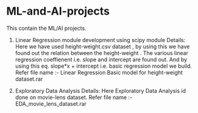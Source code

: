# ML-and-AI-projects
This contain the ML/AI projects.
1) Linear Regression module development using scipy module
   Details: Here we have used height-weight.csv dataset , by using this we have found out the relation between the height-weight .
            The various linear regression coeffienent i.e. slope and intercept are found out.
            And by using this eq. slope*x + intercept i.e. basic regression model we build.
   Refer file name :- Linear Regression Basic model for height-weight dataset.rar 
            
2) Exploratory Data Analysis
   Details: Here Exploratory Data Analysis id done on movie-lens dataset.
   Refer file name :- EDA_movie_lens_dataset.rar  
            
